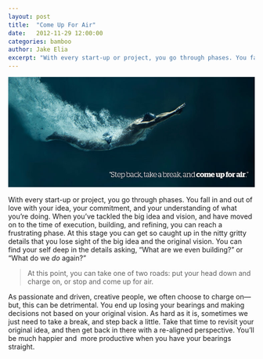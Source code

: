 ```yaml
---
layout: post
title:  "Come Up For Air"
date:   2012-11-29 12:00:00
categories: bamboo 
author: Jake Elia
excerpt: "With every start-up or project, you go through phases. You fall in and out of love with your idea, your commitment, and your understanding of what you’re doing. When you’ve tackled the big idea and vision, and have moved on to the time of execution, building, and refining, you can reach a frustrating phase."
---
```


![Come Up For Air](/images/posts/come-up-for-air.jpg)

With every start-up or project, you go through phases. You fall in and out of love with your idea, your commitment, and your understanding of what you’re doing. When you’ve tackled the big idea and vision, and have moved on to the time of execution, building, and refining, you can reach a frustrating phase. At this stage you can get so caught up in the nitty gritty details that you lose sight of the big idea and the original vision. You can find your self deep in the details asking, “What are we even building?” or “What do we _do_ again?”

> At this point, you can take one of two roads: put your head down and charge on, or stop and come up for air.

As passionate and driven, creative people, we often choose to charge on—but, this can be detrimental. You end up losing your bearings and making decisions not based on your original vision. As hard as it is, sometimes we just need to take a break, and step back a little. Take that time to revisit your original idea, and then get back in there with a re-aligned perspective. You’ll be much happier and  more productive when you have your bearings straight.

 